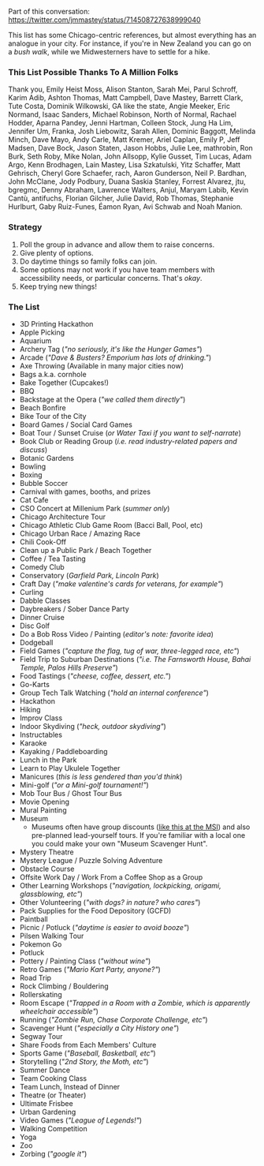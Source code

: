 Part of this conversation: https://twitter.com/jmmastey/status/714508727638999040

This list has some Chicago-centric references, but almost everything has an analogue in your city. For instance, if you're in New Zealand you can go on a _bush walk_, while we Midwesterners have to settle for a hike.

### This List Possible Thanks To A Million Folks
Thank you, Emily Heist Moss, Alison Stanton, Sarah Mei, Parul Schroff, Karim Adib, Ashton Thomas, Matt Campbell, Dave Mastey, Barrett Clark, Tute Costa, Dominik Wilkowski, GA like the state, Angie Meeker, Eric Normand, Isaac Sanders, Michael Robinson, North of Normal, Rachael Hodder, Aparna Pandey, Jenni Hartman, Colleen Stock, Jung Ha Lim, Jennifer Um, Franka, Josh Liebowitz, Sarah Allen, Dominic Baggott, Melinda Minch, Dave Mayo, Andy Carle, Matt Kremer, Ariel Caplan, Emily P, Jeff Madsen, Dave Bock, Jason Staten, Jason Hobbs, Julie Lee, mathrobin, Ron Burk, Seth Roby, Mike Nolan, John Allsopp, Kylie Gusset, Tim Lucas, Adam Argo, Kenn Brodhagen, Lain Mastey, Lisa Szkatulski, Yitz Schaffer, Matt Gehrisch, Cheryl Gore Schaefer, rach, Aaron Gunderson, Neil P. Bardhan, John McClane, Jody Podbury, Duana Saskia Stanley, Forrest Alvarez, jtu, bgregmc, Denny Abraham, Lawrence Walters, Anjul, Maryam Labib, Kevin Cantù, antifuchs, Florian Gilcher, Julie David, Rob Thomas, Stephanie Hurlburt, Gaby Ruiz-Funes, Éamon Ryan, Avi Schwab and Noah Manion.

### Strategy
1. Poll the group in advance and allow them to raise concerns.
2. Give plenty of options.
3. Do daytime things so family folks can join.
4. Some options may not work if you have team members with accessibility needs, or particular concerns. That's _okay_.
5. Keep trying new things!

### The List
* 3D Printing Hackathon
* Apple Picking
* Aquarium
* Archery Tag (_"no seriously, it's like the Hunger Games"_)
* Arcade (_"Dave & Busters? Emporium has lots of drinking."_)
* Axe Throwing (Available in many major cities now)
* Bags a.k.a. cornhole
* Bake Together (Cupcakes!)
* BBQ
* Backstage at the Opera (_"we called them directly"_)
* Beach Bonfire
* Bike Tour of the City
* Board Games / Social Card Games
* Boat Tour / Sunset Cruise (_or Water Taxi if you want to self-narrate_)
* Book Club or Reading Group (_i.e. read industry-related papers and discuss_)
* Botanic Gardens
* Bowling
* Boxing
* Bubble Soccer
* Carnival with games, booths, and prizes
* Cat Cafe
* CSO Concert at Millenium Park (_summer only_)
* Chicago Architecture Tour
* Chicago Athletic Club Game Room (Bacci Ball, Pool, etc)
* Chicago Urban Race / Amazing Race
* Chili Cook-Off
* Clean up a Public Park / Beach Together 
* Coffee / Tea Tasting
* Comedy Club
* Conservatory (_Garfield Park, Lincoln Park_)
* Craft Day (_"make valentine's cards for veterans, for example"_)
* Curling
* Dabble Classes
* Daybreakers / Sober Dance Party
* Dinner Cruise
* Disc Golf
* Do a Bob Ross Video / Painting (_editor's note: favorite idea_)
* Dodgeball
* Field Games (_"capture the flag, tug of war, three-legged race, etc"_)
* Field Trip to Suburban Destinations (_"i.e. The Farnsworth House, Bahai Temple, Palos Hills Preserve"_)
* Food Tastings (_"cheese, coffee, dessert, etc."_)
* Go-Karts
* Group Tech Talk Watching (_"hold an internal conference"_)
* Hackathon
* Hiking
* Improv Class
* Indoor Skydiving (_"heck, outdoor skydiving"_)
* Instructables
* Karaoke
* Kayaking / Paddleboarding
* Lunch in the Park
* Learn to Play Ukulele Together
* Manicures (_this is less gendered than you'd think_)
* Mini-golf (_"or a Mini-golf tournament!"_)
* Mob Tour Bus / Ghost Tour Bus
* Movie Opening
* Mural Painting
* Museum
  * Museums often have group discounts ([like this at the MSI](https://www.msichicago.org/visit/groups-and-field-trips/)) and also pre-planned lead-yourself tours. If you're familiar with a local one you could make your own "Museum Scavenger Hunt".
* Mystery Theatre
* Mystery League / Puzzle Solving Adventure
* Obstacle Course
* Offsite Work Day / Work From a Coffee Shop as a Group
* Other Learning Workshops (_"navigation, lockpicking, origami, glassblowing, etc"_)
* Other Volunteering (_"with dogs? in nature? who cares"_)
* Pack Supplies for the Food Depository (GCFD)
* Paintball
* Picnic / Potluck (_"daytime is easier to avoid booze"_)
* Pilsen Walking Tour
* Pokemon Go
* Potluck
* Pottery / Painting Class (_"without wine"_)
* Retro Games (_"Mario Kart Party, anyone?"_)
* Road Trip
* Rock Climbing / Bouldering
* Rollerskating
* Room Escape (_"Trapped in a Room with a Zombie, which is apparently wheelchair accessible"_)
* Running (_"Zombie Run, Chase Corporate Challenge, etc"_)
* Scavenger Hunt (_"especially a City History one"_)
* Segway Tour
* Share Foods from Each Members' Culture
* Sports Game (_"Baseball, Basketball, etc"_)
* Storytelling (_"2nd Story, the Moth, etc"_)
* Summer Dance
* Team Cooking Class
* Team Lunch, Instead of Dinner
* Theatre (or Theater)
* Ultimate Frisbee
* Urban Gardening
* Video Games (_"League of Legends!"_)
* Walking Competition
* Yoga
* Zoo
* Zorbing (_"google it"_)
